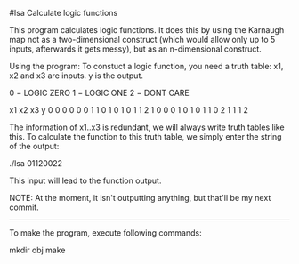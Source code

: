 #lsa
Calculate logic functions

This program calculates logic functions.
It does this by using the Karnaugh map not as a two-dimensional construct
(which would allow only up to 5 inputs, afterwards it gets messy), but as an
n-dimensional construct.

Using the program:
To constuct a logic function, you need a truth table:
x1, x2 and x3 are inputs. y is the output.

0 = LOGIC ZERO
1 = LOGIC ONE
2 = DONT CARE

x1 x2 x3  y
0  0  0   0
0  0  1   1
0  1  0   1
0  1  1   2
1  0  0   0
1  0  1   0
1  1  0   2
1  1  1   2

The information of x1..x3 is redundant, we will always write truth tables like this.
To calculate the function to this truth table, we simply enter the string of the output:

./lsa
01120022

This input will lead to the function output.

NOTE: At the moment, it isn't outputting anything, but that'll be my next commit.

-------------------------------------------------------------

To make the program, execute following commands:

mkdir obj
make

